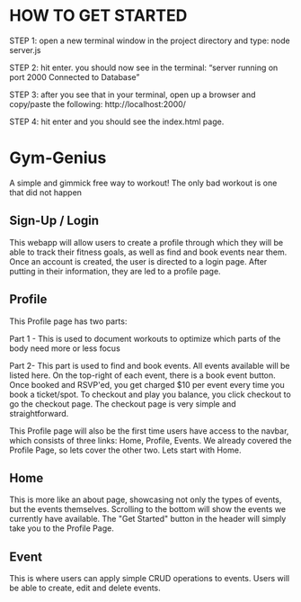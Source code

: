 
# HOW TO GET STARTED

STEP 1: open a new terminal window in the project directory and type: 
node server.js

STEP 2: hit enter. you should now see in the terminal:
“server running on port 2000
Connected to Database”


STEP 3: after you see that in your terminal, open up a browser and copy/paste the following: http://localhost:2000/

STEP 4: hit enter and you should see the index.html page. 



# Gym-Genius
A simple and gimmick free way to workout!
The only bad workout is one that did not happen


## Sign-Up / Login
This webapp will allow users to create a profile through which they will be able to track their fitness goals, as well as find and book events near them. Once an account is created, the user is directed to a login page. After putting in their information, they are led to a profile page.

## Profile
This Profile page has two parts:

Part 1 - This is used to document workouts to optimize which parts of the body need more or less focus

Part 2- This part is used to find and book events. All events available will be listed here. On the top-right of each event, there is a book event button. Once booked and RSVP'ed, you get charged $10 per event every time you book a ticket/spot. To checkout and play you balance, you click checkout to go the checkout page. The checkout page is very simple and straightforward.

This Profile page will also be the first time users have access to the navbar, which consists of three links: Home, Profile, Events. We already covered the Profile Page, so lets cover the other two. Lets start with Home.

## Home
This is more like an about page, showcasing not only the types of events, but the events themselves. Scrolling to the bottom will show the events we currently have available. The "Get Started" button in the header will simply take you to the Profile Page.

## Event
This is where users can apply simple CRUD operations to events. Users will be able to create, edit and delete events.







